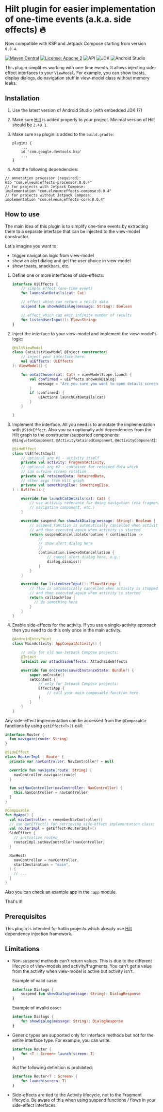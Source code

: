 # Hilt plugin for easier implementation of one-time events (a.k.a. side effects) :fire:

Now compatible with KSP and Jetpack Compose starting from version `0.0.4`.

[![Maven Central](https://img.shields.io/maven-central/v/com.elveum/effects-core.svg?label=Maven%20Central)](https://elveum.com/sh/effects)
[![License: Apache 2](https://img.shields.io/github/license/romychab/effects-hilt-plugin)](LICENSE)
![API](https://img.shields.io/badge/API-23%2B-brightgreen.svg?style=flat)
![JDK](https://img.shields.io/badge/JDK-17-brightgreen.svg?style=flat)
![Android Studio](https://img.shields.io/badge/Android%20Studio-Ladybug-brightgreen.svg?style=flat)

This plugin simplifies working with one-time events. It allows injecting side-effect interfaces
to your `ViewModel`. For example, you can show toasts, display dialogs, do navigation stuff in view-model class
without memory leaks.

## Installation

1. Use the latest version of Android Studio (with embedded JDK 17)
2. Make sure [Hilt](https://developer.android.com/training/dependency-injection/hilt-android) is added properly to your project.
   Minimal version of Hilt should be `2.48.1`.
3. Make sure `ksp` plugin is added to the `build.gradle`:

   ```
   plugins {
       ...
       id 'com.google.devtools.ksp'
       ...
   }
   ```

4. Add the following dependencies:

```
// annotation processor (required):
ksp "com.elveum:effects-processor:0.0.4"
// for projects with Jetpack Compose:
implementation "com.elveum:effects-compose:0.0.4"
// for projects without Jetpack Compose:
implementation "com.elveum:effects-core:0.0.4"
```

## How to use

The main idea of this plugin is to simplify one-time events by extracting them to a separate
interface that can be injected to the view-model constructor.

Let's imagine you want to:
- trigger navigation logic from view-model
- show an alert dialog and get the user choice in view-model
- show toasts, snackbars, etc.

1. Define one or more interfaces of side-effects:

   ```kotlin
   interface UiEffects {
       // simple effect (one-time event)
       fun launchCatDetails(cat: Cat)

       // effect which can return a result data
       suspend fun showAskDialog(message: String): Boolean

       // effect which can emit infinite number of results
       fun listenUserInput(): Flow<String>
   }
   ```

2. Inject the interface to your view-model and implement the view-model's logic:

   ```kotlin
   @HiltViewModel
   class CatsListViewModel @Inject constructor(
       // inject your interface here:
       val uiEffects: UiEffects
   ): ViewModel() {

       fun onCatChosen(cat: Cat) = viewModelScope.launch {
           val confirmed = uiEffects.showAskDialog(
               message = "Are you sure you want to open details screen?"
           )
           if (confirmed) {
               uiActions.launchCatDetails(cat)
           }
       }

   }
   ```

3. Implement the interface. All you need is to annotate the implementation with `@SideEffect`.
   Also you can optionally add dependencies from the Hilt graph to the
   constructor (supported components: `@SingletonComponent`, `@ActivityRetainedComponent`,
   `@ActivityComponent`):

   ```kotlin
   @SideEffect
   class UiEffectsImpl(
       // optional arg #1 - activity itself
       private val activity: FragmentActivity,
       // optional arg #2 - container for retained data which
       // can survive screen rotation
       private val retainedData: RetainedData,
       // other args from Hilt graph
       private val somethingElse: SomethingElse,
   ) : UiEffects {

       override fun launchCatDetails(cat: Cat) {
           // use activity reference for doing navigation (via fragment manager,
           // navigation component, etc.)
       }

       override suspend fun showAskDialog(message: String): Boolean {
           // suspend function is automatically cancelled when activity is stopped
           // and then executed again when activity is started
           return suspendCancellableCoroutine { continuation ->
               //
               // show alert dialog here
               //
               continuation.invokeOnCancellation {
                   // cancel alert dialog here, e.g.:
                   dialog.dismiss()
               }
           }
       }

       override fun listenUserInput(): Flow<String> {
           // flow is automatically cancelled when activity is stopped
           // and then executed again when activity is started
           return callbackFlow {
             // do something here
           }
       }
   }
   ```

4. Enable side-effects for the activity. If you use a single-activity
   approach then you need to do this only once in the main activity.

   ```kotlin
   @AndroidEntryPoint
   class MainActivity: AppCompatActivity() {

       // only for old non-Jetpack Compose projects:
       @Inject
       lateinit var attachSideEffects: AttachSideEffects

       override fun onCreate(savedInstanceState: Bundle?) {
           super.onCreate()
           setContent {
               // only for Jetpack Compose projects:
               EffectsApp {
                   // call your main composable function here
               }
           }
       }
   }
   ```

Any side-effect implementation can be accessed from the `@Composable` functions
by using `getEffect<T>()` call:

```kotlin
interface Router {
  fun navigate(route: String)
}

@SideEffect
class RouterImpl : Router {
  private var navController: NavController? = null

  override fun navigate(route: String) {
    navController.navigate(route)
  }

  fun setNavController(navController: NavController) {
    this.navController = navController
  }
}

@Composable
fun MyApp() {
  val navController = rememberNavController()
  // use getEffect() for retrieving side-effect implementation class:
  val routerImpl = getEffect<RouterImpl>()
  SideEffect {
    // initialize router
    routerImpl.setNavController(navController)
  }

  NavHost(
    navController = navController,
    startDestination = "main",
  ) {
    // ...
  }
}
```

Also you can check an example app in the `:app` module.

That's it!

## Prerequisites

This plugin is intended for kotlin projects which already use [Hilt](https://developer.android.com/training/dependency-injection/hilt-android) dependency injection framework.

## Limitations

- Non-suspend methods can't return values. This is due to the different lifecycle of view-models
  and activity/fragments. You can't get a value from the activity when view-model is active
  but activity isn't.

  Example of valid case:

  ```kotlin
  interface Dialogs {
      suspend fun showDialog(message: String): DialogResponse
  }
  ```

  Example of invalid case:

  ```kotlin
  interface Dialogs {
      fun showDialog(message: String): DialogResponse
  }
  ```

- Generic types are supported only for interface methods but not for the entire interface type.
  For example, you can write:

  ```kotlin
  interface Router {
      fun <T : Screen> launch(screen: T)
  }
  ```

  But the following definition is prohibited:

  ```kotlin
  interface Router<T : Screen> {
      fun launch(screen: T)
  }
  ```

- Side-effects are tied to the Activity lifecycle, not to the Fragment lifecycle. Be
  aware of this when using suspend functions / flows in your side-effect interfaces.
